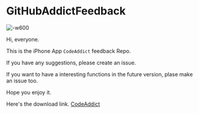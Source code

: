 # GitHubAddictFeedback

![-w600](https://ws4.sinaimg.cn/large/006tNbRwly1fusunvnf53g30m80go103.gif)

Hi, everyone.

This is the iPhone App `CodeAddict` feedback Repo.

If you have any suggestions, please create an issue.

If you want to have a interesting functions in the future version, plase make an issue too.

Hope you enjoy it.

Here's the download link.
[CodeAddict](https://itunes.apple.com/cn/app/codeaddict/id1378856144?mt=8)

